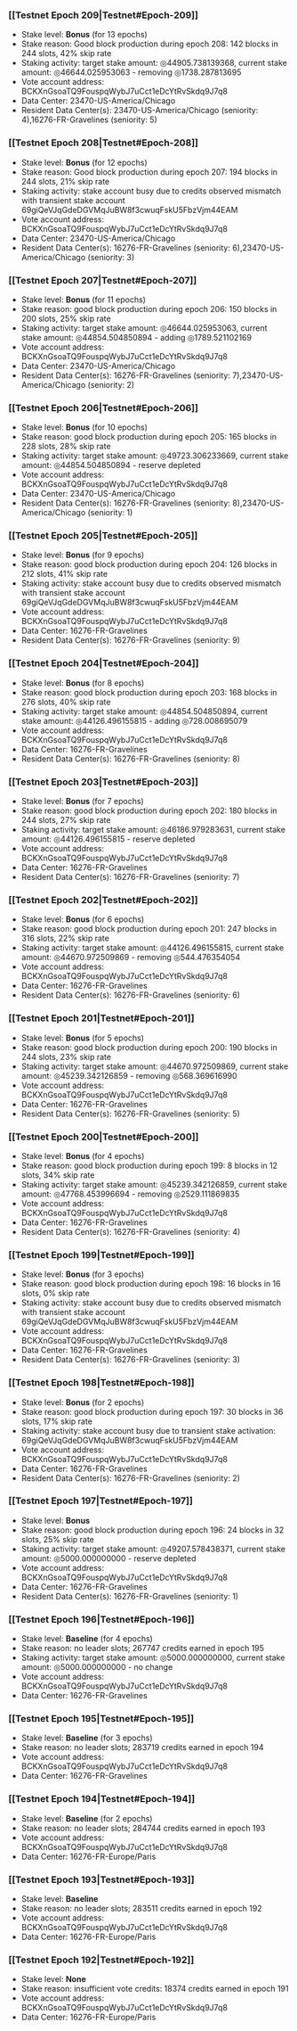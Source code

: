 ### [[Testnet Epoch 209|Testnet#Epoch-209]]
* Stake level: **Bonus** (for 13 epochs)
* Stake reason: Good block production during epoch 208: 142 blocks in 244 slots, 42% skip rate
* Staking activity: target stake amount: ◎44905.738139368, current stake amount: ◎46644.025953063 - removing ◎1738.287813695
* Vote account address: BCKXnGsoaTQ9FouspqWybJ7uCct1eDcYtRvSkdq9J7q8
* Data Center: 23470-US-America/Chicago
* Resident Data Center(s): 23470-US-America/Chicago (seniority: 4),16276-FR-Gravelines (seniority: 5)
### [[Testnet Epoch 208|Testnet#Epoch-208]]
* Stake level: **Bonus** (for 12 epochs)
* Stake reason: Good block production during epoch 207: 194 blocks in 244 slots, 21% skip rate
* Staking activity: stake account busy due to credits observed mismatch with transient stake account 69giQeVJqGdeDGVMqJuBW8f3cwuqFskU5FbzVjm44EAM
* Vote account address: BCKXnGsoaTQ9FouspqWybJ7uCct1eDcYtRvSkdq9J7q8
* Data Center: 23470-US-America/Chicago
* Resident Data Center(s): 16276-FR-Gravelines (seniority: 6),23470-US-America/Chicago (seniority: 3)
### [[Testnet Epoch 207|Testnet#Epoch-207]]
* Stake level: **Bonus** (for 11 epochs)
* Stake reason: good block production during epoch 206: 150 blocks in 200 slots, 25% skip rate
* Staking activity: target stake amount: ◎46644.025953063, current stake amount: ◎44854.504850894 - adding ◎1789.521102169
* Vote account address: BCKXnGsoaTQ9FouspqWybJ7uCct1eDcYtRvSkdq9J7q8
* Data Center: 23470-US-America/Chicago
* Resident Data Center(s): 16276-FR-Gravelines (seniority: 7),23470-US-America/Chicago (seniority: 2)
### [[Testnet Epoch 206|Testnet#Epoch-206]]
* Stake level: **Bonus** (for 10 epochs)
* Stake reason: good block production during epoch 205: 165 blocks in 228 slots, 28% skip rate
* Staking activity: target stake amount: ◎49723.306233669, current stake amount: ◎44854.504850894 - reserve depleted
* Vote account address: BCKXnGsoaTQ9FouspqWybJ7uCct1eDcYtRvSkdq9J7q8
* Data Center: 23470-US-America/Chicago
* Resident Data Center(s): 16276-FR-Gravelines (seniority: 8),23470-US-America/Chicago (seniority: 1)
### [[Testnet Epoch 205|Testnet#Epoch-205]]
* Stake level: **Bonus** (for 9 epochs)
* Stake reason: good block production during epoch 204: 126 blocks in 212 slots, 41% skip rate
* Staking activity: stake account busy due to credits observed mismatch with transient stake account 69giQeVJqGdeDGVMqJuBW8f3cwuqFskU5FbzVjm44EAM
* Vote account address: BCKXnGsoaTQ9FouspqWybJ7uCct1eDcYtRvSkdq9J7q8
* Data Center: 16276-FR-Gravelines
* Resident Data Center(s): 16276-FR-Gravelines (seniority: 9)
### [[Testnet Epoch 204|Testnet#Epoch-204]]
* Stake level: **Bonus** (for 8 epochs)
* Stake reason: good block production during epoch 203: 168 blocks in 276 slots, 40% skip rate
* Staking activity: target stake amount: ◎44854.504850894, current stake amount: ◎44126.496155815 - adding ◎728.008695079
* Vote account address: BCKXnGsoaTQ9FouspqWybJ7uCct1eDcYtRvSkdq9J7q8
* Data Center: 16276-FR-Gravelines
* Resident Data Center(s): 16276-FR-Gravelines (seniority: 8)
### [[Testnet Epoch 203|Testnet#Epoch-203]]
* Stake level: **Bonus** (for 7 epochs)
* Stake reason: good block production during epoch 202: 180 blocks in 244 slots, 27% skip rate
* Staking activity: target stake amount: ◎46186.979283631, current stake amount: ◎44126.496155815 - reserve depleted
* Vote account address: BCKXnGsoaTQ9FouspqWybJ7uCct1eDcYtRvSkdq9J7q8
* Data Center: 16276-FR-Gravelines
* Resident Data Center(s): 16276-FR-Gravelines (seniority: 7)
### [[Testnet Epoch 202|Testnet#Epoch-202]]
* Stake level: **Bonus** (for 6 epochs)
* Stake reason: good block production during epoch 201: 247 blocks in 316 slots, 22% skip rate
* Staking activity: target stake amount: ◎44126.496155815, current stake amount: ◎44670.972509869 - removing ◎544.476354054
* Vote account address: BCKXnGsoaTQ9FouspqWybJ7uCct1eDcYtRvSkdq9J7q8
* Data Center: 16276-FR-Gravelines
* Resident Data Center(s): 16276-FR-Gravelines (seniority: 6)
### [[Testnet Epoch 201|Testnet#Epoch-201]]
* Stake level: **Bonus** (for 5 epochs)
* Stake reason: good block production during epoch 200: 190 blocks in 244 slots, 23% skip rate
* Staking activity: target stake amount: ◎44670.972509869, current stake amount: ◎45239.342126859 - removing ◎568.369616990
* Vote account address: BCKXnGsoaTQ9FouspqWybJ7uCct1eDcYtRvSkdq9J7q8
* Data Center: 16276-FR-Gravelines
* Resident Data Center(s): 16276-FR-Gravelines (seniority: 5)
### [[Testnet Epoch 200|Testnet#Epoch-200]]
* Stake level: **Bonus** (for 4 epochs)
* Stake reason: good block production during epoch 199: 8 blocks in 12 slots, 34% skip rate
* Staking activity: target stake amount: ◎45239.342126859, current stake amount: ◎47768.453996694 - removing ◎2529.111869835
* Vote account address: BCKXnGsoaTQ9FouspqWybJ7uCct1eDcYtRvSkdq9J7q8
* Data Center: 16276-FR-Gravelines
* Resident Data Center(s): 16276-FR-Gravelines (seniority: 4)
### [[Testnet Epoch 199|Testnet#Epoch-199]]
* Stake level: **Bonus** (for 3 epochs)
* Stake reason: good block production during epoch 198: 16 blocks in 16 slots, 0% skip rate
* Staking activity: stake account busy due to credits observed mismatch with transient stake account 69giQeVJqGdeDGVMqJuBW8f3cwuqFskU5FbzVjm44EAM
* Vote account address: BCKXnGsoaTQ9FouspqWybJ7uCct1eDcYtRvSkdq9J7q8
* Data Center: 16276-FR-Gravelines
* Resident Data Center(s): 16276-FR-Gravelines (seniority: 3)
### [[Testnet Epoch 198|Testnet#Epoch-198]]
* Stake level: **Bonus** (for 2 epochs)
* Stake reason: good block production during epoch 197: 30 blocks in 36 slots, 17% skip rate
* Staking activity: stake account busy due to transient stake activation: 69giQeVJqGdeDGVMqJuBW8f3cwuqFskU5FbzVjm44EAM
* Vote account address: BCKXnGsoaTQ9FouspqWybJ7uCct1eDcYtRvSkdq9J7q8
* Data Center: 16276-FR-Gravelines
* Resident Data Center(s): 16276-FR-Gravelines (seniority: 2)
### [[Testnet Epoch 197|Testnet#Epoch-197]]
* Stake level: **Bonus**
* Stake reason: good block production during epoch 196: 24 blocks in 32 slots, 25% skip rate
* Staking activity: target stake amount: ◎49207.578438371, current stake amount: ◎5000.000000000 - reserve depleted
* Vote account address: BCKXnGsoaTQ9FouspqWybJ7uCct1eDcYtRvSkdq9J7q8
* Data Center: 16276-FR-Gravelines
* Resident Data Center(s): 16276-FR-Gravelines (seniority: 1)
### [[Testnet Epoch 196|Testnet#Epoch-196]]
* Stake level: **Baseline** (for 4 epochs)
* Stake reason: no leader slots; 267747 credits earned in epoch 195
* Staking activity: target stake amount: ◎5000.000000000, current stake amount: ◎5000.000000000 - no change
* Vote account address: BCKXnGsoaTQ9FouspqWybJ7uCct1eDcYtRvSkdq9J7q8
* Data Center: 16276-FR-Gravelines
### [[Testnet Epoch 195|Testnet#Epoch-195]]
* Stake level: **Baseline** (for 3 epochs)
* Stake reason: no leader slots; 283719 credits earned in epoch 194
* Vote account address: BCKXnGsoaTQ9FouspqWybJ7uCct1eDcYtRvSkdq9J7q8
* Data Center: 16276-FR-Gravelines
### [[Testnet Epoch 194|Testnet#Epoch-194]]
* Stake level: **Baseline** (for 2 epochs)
* Stake reason: no leader slots; 284744 credits earned in epoch 193
* Vote account address: BCKXnGsoaTQ9FouspqWybJ7uCct1eDcYtRvSkdq9J7q8
* Data Center: 16276-FR-Europe/Paris
### [[Testnet Epoch 193|Testnet#Epoch-193]]
* Stake level: **Baseline**
* Stake reason: no leader slots; 283511 credits earned in epoch 192
* Vote account address: BCKXnGsoaTQ9FouspqWybJ7uCct1eDcYtRvSkdq9J7q8
* Data Center: 16276-FR-Europe/Paris
### [[Testnet Epoch 192|Testnet#Epoch-192]]
* Stake level: **None**
* Stake reason: insufficient vote credits: 18374 credits earned in epoch 191
* Vote account address: BCKXnGsoaTQ9FouspqWybJ7uCct1eDcYtRvSkdq9J7q8
* Data Center: 16276-FR-Europe/Paris